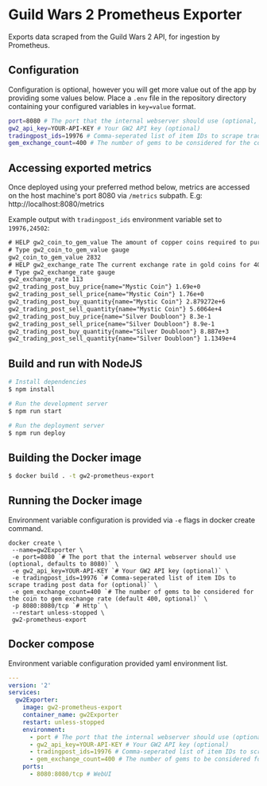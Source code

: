 # Guild Wars 2 Prometheus Exporter

Exports data scraped from the Guild Wars 2 API, for ingestion by Prometheus.

## Configuration

Configuration is optional, however you will get more value out of the app by providing some values below.
Place a `.env` file in the repository directory containing your configured variables in `key=value` format.

```bash
port=8080 # The port that the internal webserver should use (optional, defaults to 8080)
gw2_api_key=YOUR-API-KEY # Your GW2 API key (optional)
tradingpost_ids=19976 # Comma-seperated list of item IDs to scrape trading post data for (optional)
gem_exchange_count=400 # The number of gems to be considered for the coin to gem exchange rate (default 400, optional)
```

## Accessing exported metrics

Once deployed using your preferred method below, metrics are accessed on the host machine's port 8080 via `/metrics` subpath. E.g: http://localhost:8080/metrics

Example output with `tradingpost_ids` environment variable set to `19976,24502`:

```txt
# HELP gw2_coin_to_gem_value The amount of copper coins required to purchase a single gem.
# Type gw2_coin_to_gem_value gauge
gw2_coin_to_gem_value 2832
# HELP gw2_exchange_rate The current exchange rate in gold coins for 400 gems.
# Type gw2_exchange_rate gauge
gw2_exchange_rate 113
gw2_trading_post_buy_price{name="Mystic Coin"} 1.69e+0
gw2_trading_post_sell_price{name="Mystic Coin"} 1.76e+0
gw2_trading_post_buy_quantity{name="Mystic Coin"} 2.879272e+6
gw2_trading_post_sell_quantity{name="Mystic Coin"} 5.6064e+4
gw2_trading_post_buy_price{name="Silver Doubloon"} 8.3e-1
gw2_trading_post_sell_price{name="Silver Doubloon"} 8.9e-1
gw2_trading_post_buy_quantity{name="Silver Doubloon"} 8.887e+3
gw2_trading_post_sell_quantity{name="Silver Doubloon"} 1.1349e+4
```

## Build and run with NodeJS

```bash
# Install dependencies
$ npm install

# Run the development server
$ npm run start

# Run the deployment server
$ npm run deploy
```

## Building the Docker image

```bash
$ docker build . -t gw2-prometheus-export
```

## Running the Docker image

Environment variable configuration is provided via `-e` flags in docker create command.

```docker
docker create \
 --name=gw2Exporter \
 -e port=8080 `# The port that the internal webserver should use (optional, defaults to 8080)` \
 -e gw2_api_key=YOUR-API-KEY `# Your GW2 API key (optional)` \
 -e tradingpost_ids=19976 `# Comma-seperated list of item IDs to scrape trading post data for (optional)` \
 -e gem_exchange_count=400 `# The number of gems to be considered for the coin to gem exchange rate (default 400, optional)` \
 -p 8080:8080/tcp `# Http` \
 --restart unless-stopped \
 gw2-prometheus-export
```

## Docker compose

Environment variable configuration provided yaml environment list.

```yaml
---
version: '2'
services:
  gw2Exporter:
    image: gw2-prometheus-export
    container_name: gw2Exporter
    restart: unless-stopped
    environment:
      - port # The port that the internal webserver should use (optional, defaults to 8080)
      - gw2_api_key=YOUR-API-KEY # Your GW2 API key (optional)
      - tradingpost_ids=19976 # Comma-seperated list of item IDs to scrape trading post data for (optional)
      - gem_exchange_count=400 # The number of gems to be considered for the coin to gem exchange rate (default 400, optional)
    ports:
      - 8080:8080/tcp # WebUI
```
